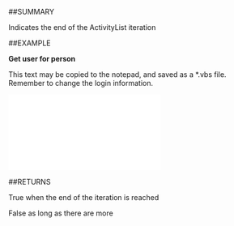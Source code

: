 

##SUMMARY


Indicates the end of the ActivityList iteration



##EXAMPLE

**Get user for person**

This text may be copied to the notepad, and saved as a *.vbs file. Remember to change the login information.

![](../../Examples/vbs/SOAdmin.GetUserForPerson.vbs.txt)




##RETURNS

True when the end of the iteration is reached

False as long as there are more



